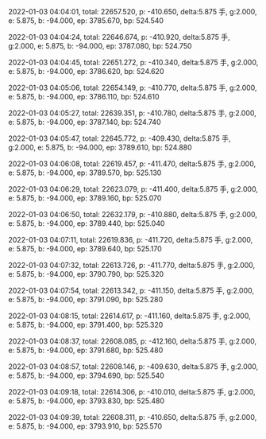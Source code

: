 2022-01-03 04:04:01, total: 22657.520, p: -410.650, delta:5.875 手, g:2.000, e: 5.875, b: -94.000, ep: 3785.670, bp: 524.540

2022-01-03 04:04:24, total: 22646.674, p: -410.920, delta:5.875 手, g:2.000, e: 5.875, b: -94.000, ep: 3787.080, bp: 524.750

2022-01-03 04:04:45, total: 22651.272, p: -410.340, delta:5.875 手, g:2.000, e: 5.875, b: -94.000, ep: 3786.620, bp: 524.620

2022-01-03 04:05:06, total: 22654.149, p: -410.770, delta:5.875 手, g:2.000, e: 5.875, b: -94.000, ep: 3786.110, bp: 524.610

2022-01-03 04:05:27, total: 22639.351, p: -410.780, delta:5.875 手, g:2.000, e: 5.875, b: -94.000, ep: 3787.140, bp: 524.740

2022-01-03 04:05:47, total: 22645.772, p: -409.430, delta:5.875 手, g:2.000, e: 5.875, b: -94.000, ep: 3789.610, bp: 524.880

2022-01-03 04:06:08, total: 22619.457, p: -411.470, delta:5.875 手, g:2.000, e: 5.875, b: -94.000, ep: 3789.570, bp: 525.130

2022-01-03 04:06:29, total: 22623.079, p: -411.400, delta:5.875 手, g:2.000, e: 5.875, b: -94.000, ep: 3789.160, bp: 525.070

2022-01-03 04:06:50, total: 22632.179, p: -410.880, delta:5.875 手, g:2.000, e: 5.875, b: -94.000, ep: 3789.440, bp: 525.040

2022-01-03 04:07:11, total: 22619.836, p: -411.720, delta:5.875 手, g:2.000, e: 5.875, b: -94.000, ep: 3789.640, bp: 525.170

2022-01-03 04:07:32, total: 22613.726, p: -411.770, delta:5.875 手, g:2.000, e: 5.875, b: -94.000, ep: 3790.790, bp: 525.320

2022-01-03 04:07:54, total: 22613.342, p: -411.150, delta:5.875 手, g:2.000, e: 5.875, b: -94.000, ep: 3791.090, bp: 525.280

2022-01-03 04:08:15, total: 22614.617, p: -411.160, delta:5.875 手, g:2.000, e: 5.875, b: -94.000, ep: 3791.400, bp: 525.320

2022-01-03 04:08:37, total: 22608.085, p: -412.160, delta:5.875 手, g:2.000, e: 5.875, b: -94.000, ep: 3791.680, bp: 525.480

2022-01-03 04:08:57, total: 22608.146, p: -409.630, delta:5.875 手, g:2.000, e: 5.875, b: -94.000, ep: 3794.690, bp: 525.540

2022-01-03 04:09:18, total: 22614.306, p: -410.010, delta:5.875 手, g:2.000, e: 5.875, b: -94.000, ep: 3793.830, bp: 525.480

2022-01-03 04:09:39, total: 22608.311, p: -410.650, delta:5.875 手, g:2.000, e: 5.875, b: -94.000, ep: 3793.910, bp: 525.570
